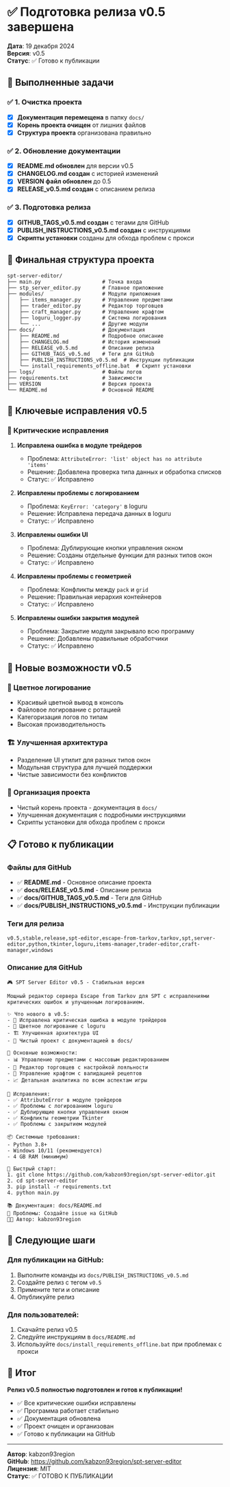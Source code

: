 # ✅ Подготовка релиза v0.5 завершена

**Дата**: 19 декабря 2024  
**Версия**: v0.5  
**Статус**: ✅ Готово к публикации

## 🎯 Выполненные задачи

### ✅ 1. Очистка проекта
- [x] **Документация перемещена** в папку `docs/`
- [x] **Корень проекта очищен** от лишних файлов
- [x] **Структура проекта** организована правильно

### ✅ 2. Обновление документации
- [x] **README.md обновлен** для версии v0.5
- [x] **CHANGELOG.md создан** с историей изменений
- [x] **VERSION файл обновлен** до 0.5
- [x] **RELEASE_v0.5.md создан** с описанием релиза

### ✅ 3. Подготовка релиза
- [x] **GITHUB_TAGS_v0.5.md создан** с тегами для GitHub
- [x] **PUBLISH_INSTRUCTIONS_v0.5.md создан** с инструкциями
- [x] **Скрипты установки** созданы для обхода проблем с прокси

## 📁 Финальная структура проекта

```
spt-server-editor/
├── main.py                    # Точка входа
├── stp_server_editor.py       # Главное приложение
├── modules/                   # Модули приложения
│   ├── items_manager.py       # Управление предметами
│   ├── trader_editor.py       # Редактор торговцев
│   ├── craft_manager.py       # Управление крафтом
│   ├── loguru_logger.py       # Система логирования
│   └── ...                    # Другие модули
├── docs/                      # Документация
│   ├── README.md              # Подробное описание
│   ├── CHANGELOG.md           # История изменений
│   ├── RELEASE_v0.5.md        # Описание релиза
│   ├── GITHUB_TAGS_v0.5.md    # Теги для GitHub
│   ├── PUBLISH_INSTRUCTIONS_v0.5.md  # Инструкции публикации
│   └── install_requirements_offline.bat  # Скрипт установки
├── logs/                      # Файлы логов
├── requirements.txt           # Зависимости
├── VERSION                    # Версия проекта
└── README.md                  # Основной README
```

## 🎯 Ключевые исправления v0.5

### 🔧 Критические исправления
1. **Исправлена ошибка в модуле трейдеров**
   - Проблема: `AttributeError: 'list' object has no attribute 'items'`
   - Решение: Добавлена проверка типа данных и обработка списков
   - Статус: ✅ Исправлено

2. **Исправлены проблемы с логированием**
   - Проблема: `KeyError: 'category'` в loguru
   - Решение: Исправлена передача данных в loguru
   - Статус: ✅ Исправлено

3. **Исправлены ошибки UI**
   - Проблема: Дублирующие кнопки управления окном
   - Решение: Созданы отдельные функции для разных типов окон
   - Статус: ✅ Исправлено

4. **Исправлены проблемы с геометрией**
   - Проблема: Конфликты между `pack` и `grid`
   - Решение: Правильная иерархия контейнеров
   - Статус: ✅ Исправлено

5. **Исправлены ошибки закрытия модулей**
   - Проблема: Закрытие модуля закрывало всю программу
   - Решение: Добавлены правильные обработчики
   - Статус: ✅ Исправлено

## 🚀 Новые возможности v0.5

### 🎨 Цветное логирование
- Красивый цветной вывод в консоль
- Файловое логирование с ротацией
- Категоризация логов по типам
- Высокая производительность

### 🏗️ Улучшенная архитектура
- Разделение UI утилит для разных типов окон
- Модульная структура для лучшей поддержки
- Чистые зависимости без конфликтов

### 🧹 Организация проекта
- Чистый корень проекта - документация в `docs/`
- Улучшенная документация с подробными инструкциями
- Скрипты установки для обхода проблем с прокси

## 📋 Готово к публикации

### Файлы для GitHub
- ✅ **README.md** - Основное описание проекта
- ✅ **docs/RELEASE_v0.5.md** - Описание релиза
- ✅ **docs/GITHUB_TAGS_v0.5.md** - Теги для GitHub
- ✅ **docs/PUBLISH_INSTRUCTIONS_v0.5.md** - Инструкции публикации

### Теги для релиза
```
v0.5,stable,release,spt-editor,escape-from-tarkov,tarkov,spt,server-editor,python,tkinter,loguru,items-manager,trader-editor,craft-manager,windows
```

### Описание для GitHub
```
🎮 SPT Server Editor v0.5 - Стабильная версия

Мощный редактор сервера Escape from Tarkov для SPT с исправлениями критических ошибок и улучшенным логированием.

✨ Что нового в v0.5:
- 🔧 Исправлена критическая ошибка в модуле трейдеров
- 🎨 Цветное логирование с loguru
- 🏗️ Улучшенная архитектура UI
- 🧹 Чистый проект с документацией в docs/

🎯 Основные возможности:
- 📊 Управление предметами с массовым редактированием
- 🏪 Редактор торговцев с настройкой лояльности
- 🔨 Управление крафтом с валидацией рецептов
- 📈 Детальная аналитика по всем аспектам игры

🔧 Исправления:
- ✅ AttributeError в модуле трейдеров
- ✅ Проблемы с логированием loguru
- ✅ Дублирующие кнопки управления окном
- ✅ Конфликты геометрии Tkinter
- ✅ Проблемы с закрытием модулей

📦 Системные требования:
- Python 3.8+
- Windows 10/11 (рекомендуется)
- 4 GB RAM (минимум)

🚀 Быстрый старт:
1. git clone https://github.com/kabzon93region/spt-server-editor.git
2. cd spt-server-editor
3. pip install -r requirements.txt
4. python main.py

📚 Документация: docs/README.md
🐛 Проблемы: Создайте issue на GitHub
👨‍💻 Автор: kabzon93region
```

## 🎯 Следующие шаги

### Для публикации на GitHub:
1. Выполните команды из `docs/PUBLISH_INSTRUCTIONS_v0.5.md`
2. Создайте релиз с тегом `v0.5`
3. Примените теги и описание
4. Опубликуйте релиз

### Для пользователей:
1. Скачайте релиз v0.5
2. Следуйте инструкциям в `docs/README.md`
3. Используйте `docs/install_requirements_offline.bat` при проблемах с прокси

## 🎉 Итог

**Релиз v0.5 полностью подготовлен и готов к публикации!**

- ✅ Все критические ошибки исправлены
- ✅ Программа работает стабильно
- ✅ Документация обновлена
- ✅ Проект очищен и организован
- ✅ Готово к публикации на GitHub

---

**Автор**: kabzon93region  
**GitHub**: https://github.com/kabzon93region/spt-server-editor  
**Лицензия**: MIT  
**Статус**: ✅ ГОТОВО К ПУБЛИКАЦИИ
